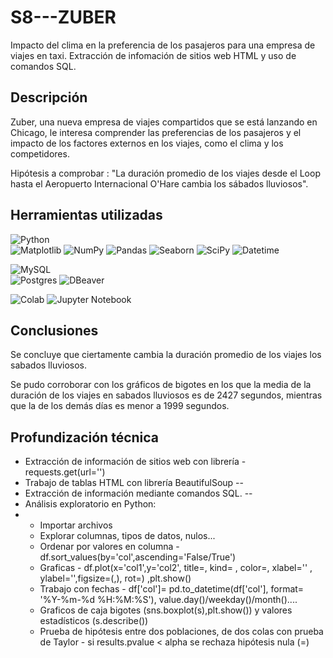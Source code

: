 # S8---ZUBER
Impacto del clima en la preferencia de los pasajeros para una empresa de viajes en taxi. 
Extracción de infomación de sitios web HTML y uso de comandos SQL.

## Descripción
Zuber, una nueva empresa de viajes compartidos que se está lanzando en Chicago, le interesa comprender las preferencias de los pasajeros y el impacto de los factores externos en los viajes, como el clima y los competidores.

Hipótesis a comprobar : "La duración promedio de los viajes desde el Loop hasta el Aeropuerto Internacional O'Hare cambia los sábados lluviosos".

## Herramientas utilizadas
![Python](https://img.shields.io/badge/:Python-024A86?style=for-the-badge&logo=python&logoColor=white&labelColor=101010)</br>
![Matplotlib](https://img.shields.io/badge/Matplotlib-%23ffffff.svg?style=for-the-badge&logo=Matplotlib&logoColor=black)
![NumPy](https://img.shields.io/badge/numpy-%23013243.svg?style=for-the-badge&logo=numpy&logoColor=white)
![Pandas](https://img.shields.io/badge/pandas-%23150458.svg?style=for-the-badge&logo=pandas&logoColor=white)
![Seaborn](https://img.shields.io/badge/seaborn-%233F4F75.svg?style=for-the-badge&logo=seaborn&logoColor=white)
![SciPy](https://img.shields.io/badge/SciPy-%230C55A5.svg?style=for-the-badge&logo=scipy&logoColor=%white)
![Datetime](https://img.shields.io/badge/datetime-%233F4F75.svg?style=for-the-badge&logo=datetime&logoColor=white)

![MySQL](https://img.shields.io/badge/:MySQL-E36B26?style=for-the-badge&logo=mysql&logoColor=white&labelColor=101010)</br>
![Postgres](https://img.shields.io/badge/postgres-%23316192.svg?style=for-the-badge&logo=postgresql&logoColor=white)
![DBeaver](https://img.shields.io/badge/dbeaver-382923?style=for-the-badge&logo=dbeaver&logoColor=white)


![Colab](https://img.shields.io/badge/Colab-F9AB00?style=for-the-badge&logo=googlecolab&color=525252)
![Jupyter Notebook](https://img.shields.io/badge/jupyter-%23FA0F00.svg?style=for-the-badge&logo=jupyter&logoColor=white)


## Conclusiones 
Se concluye que ciertamente cambia la duración promedio de los viajes los sabados lluviosos.

Se pudo corroborar con los gráficos de bigotes en los que la media de la duración de los viajes en sabados lluviosos es de 2427 segundos, mientras que la de los demás días es menor a 1999 segundos.

## Profundización técnica

* Extracción de información de sitios web con librería - requests.get(url='')
* Trabajo de tablas HTML con librería BeautifulSoup
--
*  Extracción de información mediante comandos SQL.
--
*  Análisis exploratorio en Python:
*  * Importar archivos
   * Explorar columnas, tipos de datos, nulos...
   * Ordenar por valores en columna - df.sort_values(by='col',ascending='False/True')
   * Graficas - df.plot(x='col1',y='col2', title=, kind= , color=, xlabel='' , ylabel='',figsize=(,), rot=) ,plt.show()
   * Trabajo con fechas - df['col']= pd.to_datetime(df['col'],  format= '%Y-%m-%d  %H:%M:%S'), value.day()/weekday()/month()....
   * Graficos de caja bigotes (sns.boxplot(s),plt.show()) y valores estadísticos (s.describe())
   * Prueba de hipótesis entre dos poblaciones, de dos colas con prueba de Taylor - si results.pvalue < alpha se rechaza hipótesis nula (=)
